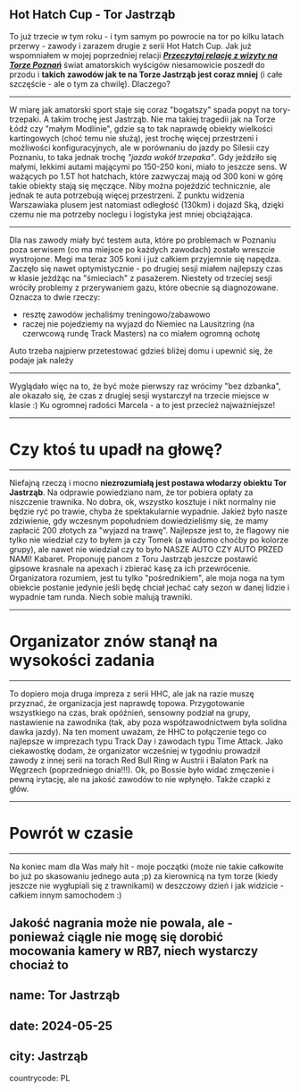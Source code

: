 Hot Hatch Cup - Tor Jastrząb
---
To już trzecie w tym roku - i tym samym po powrocie na tor po kilku latach przerwy - zawody i zarazem drugie z serii Hot Hatch Cup. Jak już wspomniałem w mojej poprzedniej relacji ***[Przeczytaj relację z wizyty na Torze Poznań](/posts/races/Poznan1)*** świat amatorskich wyścigów niesamowicie poszedł do przodu i **takich zawodów jak te na Torze Jastrząb jest coraz mniej** (i całe szczęście - ale o tym za chwilę). Dlaczego?

---

W miarę jak amatorski sport staje się coraz "bogatszy" spada popyt na tory-trzepaki. A takim trochę jest Jastrząb. Nie ma takiej tragedii jak na Torze Łódź czy "małym Modlinie", gdzie są to tak naprawdę obiekty wielkości kartingowych (choć temu nie służą), jest trochę więcej przestrzeni i możliwości konfiguracyjnych, ale w porównaniu do jazdy po Silesii czy Poznaniu, to taka jednak trochę *"jazda wokół trzepaka"*. Gdy jeździło się małymi, lekkimi autami mającymi po 150-250 koni, miało to jeszcze sens. W ważących po 1.5T hot hatchach, które zazwyczaj mają od 300 koni w górę takie obiekty stają się męczące. Niby można pojeździć technicznie, ale jednak te auta potrzebują więcej przestrzeni. Z punktu widzenia Warszawiaka plusem jest natomiast odległość (130km) i dojazd Ską, dzięki czemu nie ma potrzeby noclegu i logistyka jest mniej obciążająca. 

---

Dla nas zawody miały być testem auta, które po problemach w Poznaniu poza serwisem (co ma miejsce po każdych zawodach) zostało wreszcie wystrojone. Megi ma teraz 305 koni i już całkiem przyjemnie się napędza. Zaczęło się nawet optymistycznie - po drugiej sesji miałem najlepszy czas w klasie jeżdżąc na "śmieciach" z pasażerem. Niestety od trzeciej sesji wróciły problemy z przerywaniem gazu, które obecnie są diagnozowane. Oznacza to dwie rzeczy: 

* resztę zawodów jechaliśmy treningowo/zabawowo 
* raczej nie pojedziemy na wyjazd do Niemiec na Lausitzring (na czerwcową rundę Track Masters) na co miałem ogromną ochotę 

Auto trzeba najpierw przetestować gdzieś bliżej domu i upewnić się, że podaje jak należy

---

Wyglądało więc na to, że być może pierwszy raz wrócimy "bez dzbanka", ale okazało się, że czas z drugiej sesji wystarczył na trzecie miejsce w klasie :) Ku ogromnej radości Marcela - a to jest przecież najważniejsze!

---
# Czy ktoś tu upadł na głowę?

---
Niefajną rzeczą i mocno **niezrozumiałą jest postawa włodarzy obiektu Tor Jastrząb**. Na odprawie powiedziano nam, że tor pobiera opłaty za niszczenie trawnika. No dobra, ok, wszystko kosztuje i nikt normalny nie będzie ryć po trawie, chyba że spektakularnie wypadnie. Jakież było nasze zdziwienie, gdy wczesnym popołudniem dowiedzieliśmy się, że mamy zapłacić 200 złotych za "wyjazd na trawę". Najlepsze jest to, że flagowy nie tylko nie wiedział czy to byłem ja czy Tomek (a wiadomo choćby po kolorze grupy), ale nawet nie wiedział czy to było NASZE AUTO CZY AUTO PRZED NAMI! Kabaret. Proponuję panom z Toru Jastrząb jeszcze postawić gipsowe krasnale na apexach i zbierać kasę za ich przewrócenie. Organizatora rozumiem, jest tu tylko "pośrednikiem", ale moja noga na tym obiekcie postanie jedynie jeśli będę chciał jechać cały sezon w danej lidzie i wypadnie tam runda. Niech sobie malują trawniki.


---
# Organizator znów stanął na wysokości zadania
---
To dopiero moja druga impreza z serii HHC, ale jak na razie muszę przyznać, że organizacja jest naprawdę topowa. Przygotowanie wszystkiego na czas, brak opóźnień, sensowny podział na grupy, nastawienie na zawodnika (tak, aby poza współzawodnictwem była solidna dawka jazdy). Na ten moment uważam, że HHC to połączenie tego co najlepsze w imprezach typu Track Day i zawodach typu Time Attack. Jako ciekawostkę dodam, że organizator wcześniej w tygodniu prowadził zawody z innej serii na torach Red Bull Ring w Austrii i Balaton Park na Węgrzech (poprzedniego dnia!!!). Ok, po Bossie było widać zmęczenie i pewną irytację, ale na jakość zawodów to nie wpłynęło. Także czapki z głów.  

---

# Powrót w czasie

---
Na koniec mam dla Was mały hit - moje początki (może nie takie całkowite bo już po skasowaniu jednego auta ;p) za kierownicą na tym torze (kiedy jeszcze nie wygłupiali się z trawnikami) w deszczowy dzień i jak widzicie - całkiem innym samochodem :) 

Jakość nagrania może nie powala, ale - ponieważ ciągle nie mogę się dorobić mocowania kamery w RB7, niech wystarczy chociaż to
---
name: Tor Jastrząb
---

date: 2024-05-25
---

city: Jastrząb
---
countrycode: PL
